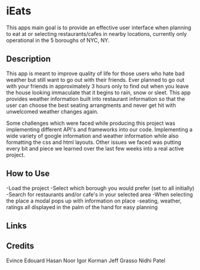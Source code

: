 # iEats
This apps main goal is to provide an effective user interface when planning to eat at or selecting restaurants/cafes in nearby locations, currently only operational in the 5 boroughs of NYC, NY. 

## Description

This app is meant to improve quality of life for those users who hate bad weather but still want to go out with their friends. Ever planned to go out with your friends in approximately 3 hours only to find out when you leave the house looking immaculate that it begins to rain, snow or sleet. This app provides weather information built into restaurant information so that the user can choose the best seating arrangments and never get hit with unwelcomed weather changes again.

Some challenges which were faced while producing this project was implementing different API's and frameworks into our code. Implementing a wide variety of google information and weather information while also formatting the css and html layouts. Other issues we faced was putting every bit and piece we learned over the last few weeks into a real active project.

## How to Use
-Load the project
-Select which borough you would prefer (set to all initially)
-Search for restaurants and/or cafe's in your selected area
-When selecting the place a modal pops up with information on place
-seating, weather, ratings all displayed in the palm of the hand for easy planning

## Links


## Credits

Evince Edouard 
Hasan Noor 
Igor Korman 
Jeff Grasso 
Nidhi Patel 
